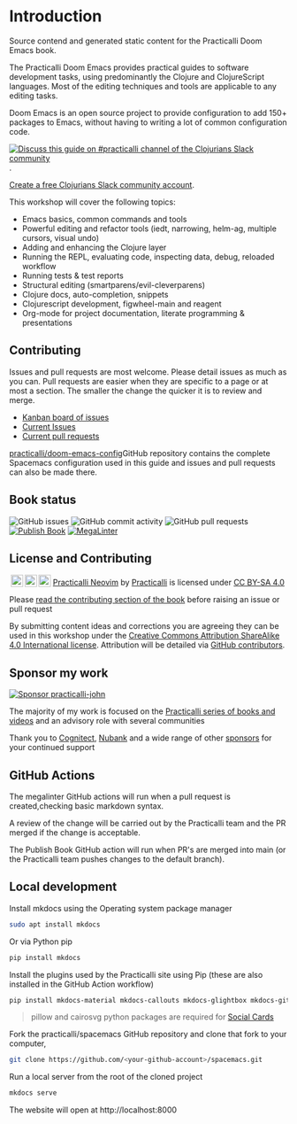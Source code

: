 # Introduction

Source contend and generated static content for the Practicalli Doom Emacs book.

The Practicalli Doom Emacs provides practical guides to software development tasks, using predominantly the Clojure and ClojureScript languages.  Most of the editing techniques and tools are applicable to any editing tasks.

Doom Emacs is an open source project to provide configuration to add 150+ packages to Emacs, without having to writing a lot of common configuration code.

[![Discuss this guide on #practicalli channel of the Clojurians Slack community](images/practicalli-slack-channel.png)](https://clojurians.slack.com/messages/practicalli).

[Create a free Clojurians Slack community account](http://clojurians.net/).

This workshop will cover the following topics:
* Emacs basics, common commands and tools
* Powerful editing and refactor tools (iedt, narrowing, helm-ag, multiple cursors, visual undo)
* Adding and enhancing the Clojure layer
* Running the REPL, evaluating code, inspecting data, debug, reloaded workflow
* Running tests & test reports
* Structural editing (smartparens/evil-cleverparens)
* Clojure docs, auto-completion, snippets
* Clojurescript development, figwheel-main and reagent
* Org-mode for project documentation, literate programming & presentations


## Contributing

Issues and pull requests are most welcome.  Please detail issues as much as you can.  Pull requests are easier when they are specific to a page or at most a section.  The smaller the change the quicker it is to review and merge.

* [Kanban board of issues](https://github.com/practicalli/doom-emacs/projects/1)
* [Current Issues](https://github.com/practicalli/doom-emacs/issues)
* [Current pull requests](https://github.com/practicalli/doom-emacs/pulls)

[practicalli/doom-emacs-config](https://github.com/practicalli/doom-emac-config/)GitHub repository contains the complete Spacemacs configuration used in this guide and issues and pull requests can also be made there.


## Book status

![GitHub issues](https://img.shields.io/github/issues/practicalli/spacemacs?label=content%20ideas&logo=github)
![GitHub commit activity](https://img.shields.io/github/commit-activity/y/practicalli/spacemacs?label=commits&logo=github)
![GitHub pull requests](https://img.shields.io/github/issues-pr-raw/practicalli/spacemacs?label=pull%20requests&logo=github)
[![Publish Book](https://github.com/practicalli/spacemacs/actions/workflows/publish-book.yaml/badge.svg)](https://github.com/practicalli/spacemacs/actions/workflows/publish-book.yaml)
[![MegaLinter](https://github.com/practicalli/spacemacs/actions/workflows/megalinter.yml/badge.svg)](https://github.com/practicalli/spacemacs/actions/workflows/megalinter.yml)


## License and Contributing

<p xmlns:cc="http://creativecommons.org/ns#" xmlns:dct="http://purl.org/dc/terms/">
<a href="http://creativecommons.org/licenses/by-sa/4.0/?ref=chooser-v1" target="_blank" rel="license noopener noreferrer" style="display:inline-block;">
<img style="height:22px!important;margin-left:3px;vertical-align:text-bottom;" src="https://mirrors.creativecommons.org/presskit/icons/sa.svg?ref=chooser-v1"><img style="height:22px!important;margin-left:3px;vertical-align:text-bottom;" src="https://mirrors.creativecommons.org/presskit/icons/cc.svg?ref=chooser-v1"><img style="height:22px!important;margin-left:3px;vertical-align:text-bottom;" src="https://mirrors.creativecommons.org/presskit/icons/by.svg?ref=chooser-v1"></a>
 <a property="dct:title" rel="cc:attributionURL" href="https://github.com/practicalli/neovim">Practicalli Neovim</a> by <a rel="cc:attributionURL dct:creator" property="cc:attributionName" href="https://practical.li">Practicalli</a> is licensed under <a href="http://creativecommons.org/licenses/by-sa/4.0/?ref=chooser-v1" target="_blank" rel="license noopener noreferrer" style="display:inline-block;">CC BY-SA 4.0 </a></p>

Please [read the contributing section of the book](contributing.html) before raising an issue or pull request

By submitting content ideas and corrections you are agreeing they can be used in this workshop under the [Creative Commons Attribution ShareAlike 4.0 International license](https://creativecommons.org/licenses/by-sa/4.0/).  Attribution will be detailed via [GitHub contributors](https://github.com/practicalli/neovim/graphs/contributors).


## Sponsor my work

[![Sponsor practicalli-john](https://raw.githubusercontent.com/practicalli/graphic-design/live/buttons/practicalli-github-sponsors-button.png)](https://github.com/sponsors/practicalli-john/)

The majority of my work is focused on the [Practicalli series of books and videos](https://practical.li/) and an advisory role with several communities

Thank you to [Cognitect](https://www.cognitect.com/), [Nubank](https://nubank.com.br/) and a wide range of other [sponsors](https://github.com/sponsors/practicalli-john#sponsors) for your continued support


## GitHub Actions

The megalinter GitHub actions will run when a pull request is created,checking basic markdown syntax.

A review of the change will be carried out by the Practicalli team and the PR merged if the change is acceptable.

The Publish Book GitHub action will run when PR's are merged into main (or the Practicalli team pushes changes to the default branch).


## Local development

Install mkdocs using the Operating system package manager

```bash
sudo apt install mkdocs
```

Or via Python pip

```bash
pip install mkdocs
```

Install the plugins used by the Practicalli site using Pip (these are also installed in the GitHub Action workflow)

```bash
pip install mkdocs-material mkdocs-callouts mkdocs-glightbox mkdocs-git-revision-date-localized-plugin pillow cairosvg
```

> pillow and cairosvg python packages are required for [Social Cards](https://squidfunk.github.io/mkdocs-material/setup/setting-up-social-cards/)

Fork the practicalli/spacemacs GitHub repository and clone that fork to your computer,

```bash
git clone https://github.com/<your-github-account>/spacemacs.git

```

Run a local server from the root of the cloned project

```bash
mkdocs serve
```

The website will open at http://localhost:8000
